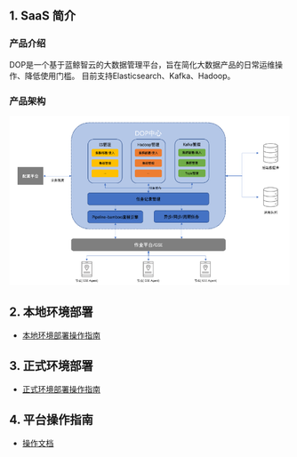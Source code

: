 ## 1. SaaS 简介
### 产品介绍

DOP是一个基于蓝鲸智云的大数据管理平台，旨在简化大数据产品的日常运维操作、降低使用门槛。
目前支持Elasticsearch、Kafka、Hadoop。

### 产品架构

![image](./docs/img/product_architecture.png)

## 2. 本地环境部署

- [本地环境部署操作指南](./docs/dev_deploy.md)

## 3. 正式环境部署

- [正式环境部署操作指南](./docs/prod_deploy.md)

## 4. 平台操作指南
- [操作文档](./docs/v1_peration.md)

